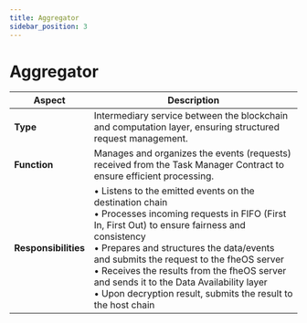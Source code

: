 ```yaml
---
title: Aggregator
sidebar_position: 3
---
```


# Aggregator

| Aspect | Description |
|---------|-------------|
| **Type** | Intermediary service between the blockchain and computation layer, ensuring structured request management. |
| **Function** | Manages and organizes the events (requests) received from the Task Manager Contract to ensure efficient processing. |
| **Responsibilities** | • Listens to the emitted events on the destination chain<br/>• Processes incoming requests in FIFO (First In, First Out) to ensure fairness and consistency<br/>• Prepares and structures the data/events and submits the request to the fheOS server<br/>• Receives the results from the fheOS server and sends it to the Data Availability layer<br/>• Upon decryption result, submits the result to the host chain |

